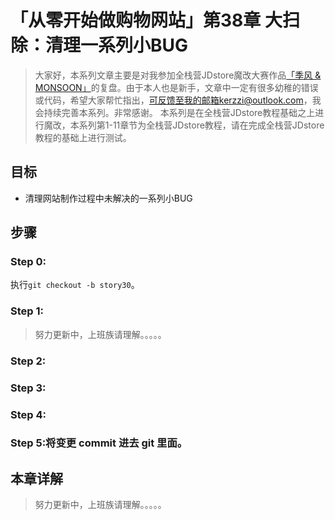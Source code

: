 # 「从零开始做购物网站」第38章 大扫除：清理一系列小BUG

> 大家好，本系列文章主要是对我参加全栈营JDstore魔改大赛作品[「季风 & MONSOON」](http://kerzzi.logdown.com/posts/1903205-magic-change-contest-entries-monsoon)的复盘。由于本人也是新手，文章中一定有很多幼稚的错误或代码，希望大家帮忙指出，可反馈至我的邮箱kerzzi@outlook.com，我会持续完善本系列。非常感谢。
> 本系列是在全栈营JDstore教程基础之上进行魔改，本系列第1-11章节为全栈营JDstore教程，请在完成全栈营JDstore教程的基础上进行测试。

## 目标
*  清理网站制作过程中未解决的一系列小BUG



## 步骤
### Step 0:
执行```git checkout -b story30```。

### Step 1:
>  努力更新中，上班族请理解。。。。。

### Step 2:


### Step 3:


### Step 4:


### Step 5:将变更 commit 进去 git 里面。

## 本章详解
>  努力更新中，上班族请理解。。。。。
